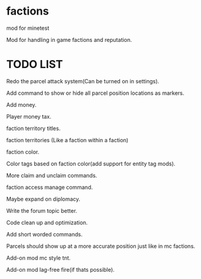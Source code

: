 # factions
mod for minetest

Mod for handling in game factions and reputation.

# TODO LIST

Redo the parcel attack system(Can be turned on in settings).

Add command to show or hide all parcel position locations as markers.

Add money.

Player money tax.

faction territory titles.

faction territories (Like a faction within a faction)

faction color.

Color tags based on faction color(add support for entity tag mods).

More claim and unclaim commands.

faction access manage command.

Maybe expand on diplomacy.

Write the forum topic better.

Code clean up and optimization.

Add short worded commands.

Parcels should show up at a more accurate position just like in mc factions.

Add-on mod mc style tnt.

Add-on mod lag-free fire(if thats possible).